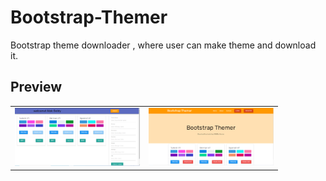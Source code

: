# Bootstrap-Themer
Bootstrap theme downloader , where user can make theme and download it.

## Preview


<div style="text-align: center"><table><tr>
<td style="text-align: center">
<img src="pic/bt1.png" width="200" />
</td>
<td style="text-align: center">
<img src="pic/bt2.png" width="200"/>
</td>
</tr></table>
</div>
